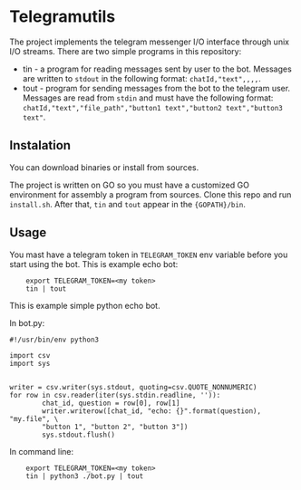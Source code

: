 # Telegramutils

The project implements the telegram messenger I/O interface through unix I/O streams. There are two simple programs in this repository: 

- tin - a program for reading messages sent by user to the bot. Messages are written to `stdout` in the following format: `chatId,"text",,,,`.
- tout - program for sending messages from the bot to the telegram user. Messages are read from `stdin` and must have the following format: `chatId,"text","file_path","button1 text","button2 text","button3 text"`. 

## Instalation

You can download binaries or install from sources.

The project is written on GO so you must have a customized GO environment for assembly a program from sources. Clone this repo and run `install.sh`. After that, `tin` and `tout` appear in the `{GOPATH}/bin`.

## Usage

You mast have a telegram token in `TELEGRAM_TOKEN` env variable before you start using the bot. This is example echo bot:

```
	export TELEGRAM_TOKEN=<my token> 
	tin | tout
```

This is example simple python echo bot.

In bot.py:

```
#!/usr/bin/env python3

import csv
import sys


writer = csv.writer(sys.stdout, quoting=csv.QUOTE_NONNUMERIC)
for row in csv.reader(iter(sys.stdin.readline, '')):
        chat_id, question = row[0], row[1]
        writer.writerow([chat_id, "echo: {}".format(question), "my.file", \
		"button 1", "button 2", "button 3"])
        sys.stdout.flush()                     
```

In command line:
```
	export TELEGRAM_TOKEN=<my token>
	tin | python3 ./bot.py | tout
```
	
